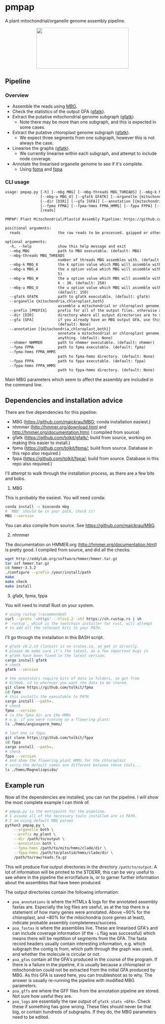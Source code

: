 # pmpap

A plant mitochondrial/organelle genome assembly pipeline.

<p align="center">
     <img width="300" height="132"
    src="https://www.darwintreeoflife.org/wp-content/themes/dtol/dist/assets/gfx/dtol-logo-round.png">
</p>

## Pipeline

### Overview

- Assemble the reads using <a href="https://github.com/maickrau/MBG">MBG</a>.
- Check the statistics of the output GFA (<a href="https://github.com/tolkit/gfatk/">gfatk</a>).
- Extract the putative mitochondrial genome subgraph (<a href="https://github.com/tolkit/gfatk/">gfatk</a>).
  - Note there may be more than one subgraph, and this is expected in some cases.
- Extract the putative chloroplast genome subgraph (<a href="https://github.com/tolkit/gfatk/">gfatk</a>).
  - We expect three segments from one subgraph, however this is not always the case.
- Linearise the graphs (<a href="https://github.com/tolkit/gfatk/">gfatk</a>).
  - We currently linearise within each subgraph, and attempt to include node coverage.
- Annotate the linearised organelle genome to see if it's complete.
  - Using <a href="https://github.com/tolkit/fpma/">fpma</a> and <a href="https://github.com/tolkit/fppa/">fppa</a>

### CLI usage

```txt
usage: pmpap.py [-h] [--mbg MBG] [--mbg-threads MBG_THREADS] [--mbg-k MBG_K] [--mbg-a MBG_A] [--mbg-w MBG_W]
                [--mbg-u MBG_U] [--gfatk GFATK] [--organelle {mitochondria,chloroplast,both}] [--prefix [PREFIX]]
                [--dir [DIR]] [--gfa [GFA]] [--annotation [{mitochondria,chloroplast,both}]] [--nhmmer NHMMER]
                [--fpma FPMA] [--fpma-hmms FPMA_HMMS] [--fppa FPPA] [--fppa-hmms FPPA_HMMS]
                [reads]

PMPAP: Plant Mitochondrial/Plastid Assembly Pipeline: https://github.com/tolkit/plant-organellome-assembly

positional arguments:
  reads                 the raw reads to be processed. gzipped or otherwise. (default: None)

optional arguments:
  -h, --help            show this help message and exit
  --mbg MBG             path to MBG executable. (default: MBG)
  --mbg-threads MBG_THREADS
                        number of threads MBG assembles with. (default: 10)
  --mbg-k MBG_K         the k option value which MBG will assemble with. This is the kmer size. (default: 5001)
  --mbg-a MBG_A         the a option value which MBG will assemble with. This is the minimum kmer abundance. (default:
                        5)
  --mbg-w MBG_W         the w option value which MBG will assemble with. This is the window size, cannot be larger than
                        k - 30. (default: 250)
  --mbg-u MBG_U         the u option value which MBG will assemble with. This is the minimum unitig abundance.
                        (default: 150)
  --gfatk GFATK         path to gfatk executable. (default: gfatk)
  --organelle {mitochondria,chloroplast,both}
                        assemble a mitochondrial or chloroplast genome, or both. (default: mitochondria)
  --prefix [PREFIX]     prefix for all of the output files. otherwise a random UUID is generated. (default: None)
  --dir [DIR]           directory where all output directories are to store their output. (default: None)
  --gfa [GFA]           if you already have an MBG output GFA, use this entry point to specify the GFA file path.
                        (default: None)
  --annotation [{mitochondria,chloroplast,both}]
                        annotate a mitochondrial or chloroplast genome, or both. Omitting this option will not annotate
                        anything. (default: None)
  --nhmmer NHMMER       path to nhmmer executable. (default: nhmmer)
  --fpma FPMA           path to fpma executable. (default: fpma)
  --fpma-hmms FPMA_HMMS
                        path to fpma-hmms directory. (default: None)
  --fppa FPPA           path to fppa executable. (default: fppa)
  --fppa-hmms FPPA_HMMS
                        path to fppa-hmms directory. (default: None)
```

Main MBG parameters which seem to affect the assembly are included in the command line.

## Dependencies and installation advice

There are five dependencies for this pipeline:

- MBG (https://github.com/maickrau/MBG; conda installation easiest.)
- nhmmer (http://hmmer.org/download.html and http://hmmer.org/documentation.html; I compiled from source)
- gfatk (https://github.com/tolkit/gfatk/; build from source, working on making this easier to install.)
- fpma (https://github.com/tolkit/fpma/; build from source. Database in this repo also required.)
- fppa (https://github.com/tolkit/fppa/; build from source. Database in this repo also required.)

I'll attempt to walk through the installation process, as there are a few bits and bobs.

1. MBG

This is probably the easiest. You will need conda:

```bash
conda install -c bioconda mbg
# `MBG` should be in your path, check it!
MBG --version
```

You can also compile from source. See https://github.com/maickrau/MBG.

2. nhmmer

The documentation on HMMER.org (http://hmmer.org/documentation.html) is pretty good. I compiled from source, and did all the checks:

```bash
wget http://eddylab.org/software/hmmer/hmmer.tar.gz 
tar zxf hmmer.tar.gz
cd hmmer-3.3.2
./configure --prefix /your/install/path
make
make check
make install
```

3. gfatk, fpma, fppa

You will need to install Rust on your system.

```bash
# using rustup (recommended)
curl --proto '=https' --tlsv1.2 -sSf https://sh.rustup.rs | sh
# `rustup`, which is the toolchain installer for rust, will attempt
# to add all the relevant bits to your PATH.
```

I'll go through the installation in this BASH script.

```bash
# gfatk v0.2.14 (latest) is on crates.io, so get it directly.
# please do make sure it's the latest, as a few important bugs in 
# gfatk have been fixed in the latest version.
cargo install gfatk
# check
gfatk --version

# the annotators require bits of data in folders, so get from 
# GitHub. cd to wherever you want the data to be stored.
git clone https://github.com/tolkit/fpma
cd fpma
# this installs the executable to PATH
cargo install --path=.
# check 
fpma --version
# in the fpma dir are the HMMs
# e.g. if you were running on a flowering plant:
ls ./hmms/angiosperm_hmms/

# last one is fppa.
git clone https://github.com/tolkit/fppa
cd fppa
cargo install --path=.
# check 
fppa --version
# and show the flowering plant HMMs for the chloroplast
# sorry the default names are different between these tools...
ls ./hmms/Magnoliopsida/
```

## Example run

Now all the dependencies are installed, you can run the pipeline. I will show the most complete example I can think of.

```bash
# pmpap.py is the entrypoint for the pipeline.
# I assume all of the necessary tools installed are in PATH.
# I am using default MBG params
python3 pmpap.py \
    --organelle both \
    --prefix my_plant \
    --dir /path/to/output \
    --annotation both \
    --fpma-hmms /path/to/mito/hmms/clade/dir \
    --fppa-hmms /path/to/plastid/hmms/clade/dir \
    /path/to/raw/reads.fa.gz
```

This will produce five output directories in the directory `/path/to/output`. A lot of information will be printed to the STDERR, this can be very useful to see where in the pipeline the error/failure is, or to garner further information about the assemblies that have been produced.

The output directories contain the following information:

- `poa_annotations` is where the HTMLs & logs for the annotated assembly fastas are. Especially the log files are useful, as at the top there is a statement of how many genes were annotated. Above ~90% for the chloroplast, and ~80% for the mitochondria (core genes at least), indicate probable assembly completeness/success.
- `poa_fastas` is where the assemblies live. These are linearised GFA's and can include coverage information (if the `-i` flag was successful) which means there will be repitition of segments from the GFA. The fasta record headers usually contain interesting information, e.g. which subgraph the contig is from, which path through the graph was used, and whether the molecule is circular or not.
- `poa_gfas` contain all the GFA's produced in the course of the program. If there is a failure in the pipeline, it is usually because a chloroplast or mitochondrion could not be extracted from the initial GFA produced by MBG. As this GFA is saved here, you can troubleshoot as to why. The answer is usually re-running the pipeline with modified MBG parameters.
- `poa_gffs` are where the GFF files from the annotation pipeline are stored. Not sure how useful they are.
- `poa_logs` are essentially the raw output of `gfatk stats <GFA>`. Check these if something has gone wrong. These files should never be that big, or contain hundreds of subgraphs. If they do, the MBG parameters need to be edited.